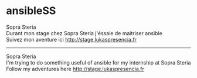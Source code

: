 # ansibleSS
Sopra Steria                                                                                                                               
Durant mon stage chez Sopra Steria j'éssaie de maitriser ansible                                                           
Suivez mon aventure ici http://stage.lukaspresencia.fr

-------------------------------------------------------------------------------------------------------------------------------------------

Sopra Steria                                                                                                                              
I'm trying to do something useful of ansible for my internship at Sopra Steria                                                           
Follow my adventures here http://stage.lukaspresencia.fr
